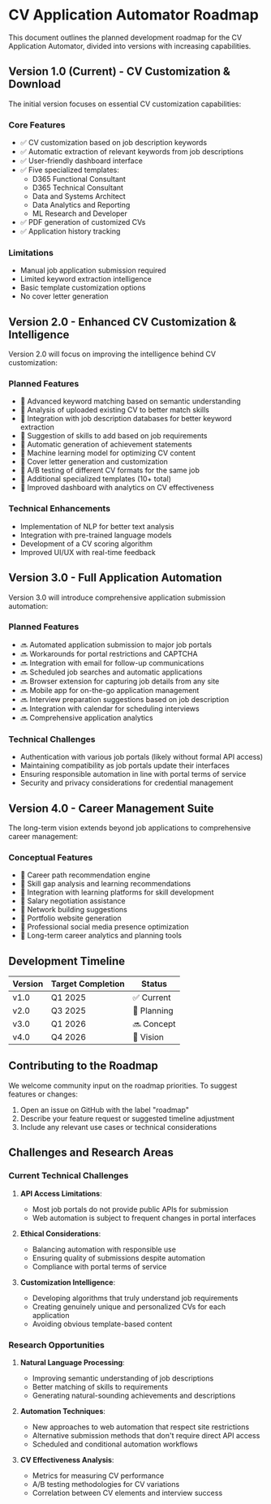 # CV Application Automator Roadmap

This document outlines the planned development roadmap for the CV Application Automator, divided into versions with increasing capabilities.

## Version 1.0 (Current) - CV Customization & Download

The initial version focuses on essential CV customization capabilities:

### Core Features
- ✅ CV customization based on job description keywords
- ✅ Automatic extraction of relevant keywords from job descriptions
- ✅ User-friendly dashboard interface
- ✅ Five specialized templates:
  - D365 Functional Consultant
  - D365 Technical Consultant
  - Data and Systems Architect
  - Data Analytics and Reporting
  - ML Research and Developer
- ✅ PDF generation of customized CVs
- ✅ Application history tracking

### Limitations
- Manual job application submission required
- Limited keyword extraction intelligence
- Basic template customization options
- No cover letter generation

## Version 2.0 - Enhanced CV Customization & Intelligence

Version 2.0 will focus on improving the intelligence behind CV customization:

### Planned Features
- 🔄 Advanced keyword matching based on semantic understanding
- 🔄 Analysis of uploaded existing CV to better match skills
- 🔄 Integration with job description databases for better keyword extraction
- 🔄 Suggestion of skills to add based on job requirements
- 🔄 Automatic generation of achievement statements
- 🔄 Machine learning model for optimizing CV content
- 🔄 Cover letter generation and customization
- 🔄 A/B testing of different CV formats for the same job
- 🔄 Additional specialized templates (10+ total)
- 🔄 Improved dashboard with analytics on CV effectiveness

### Technical Enhancements
- Implementation of NLP for better text analysis
- Integration with pre-trained language models
- Development of a CV scoring algorithm
- Improved UI/UX with real-time feedback

## Version 3.0 - Full Application Automation

Version 3.0 will introduce comprehensive application submission automation:

### Planned Features
- 🔜 Automated application submission to major job portals
- 🔜 Workarounds for portal restrictions and CAPTCHA
- 🔜 Integration with email for follow-up communications
- 🔜 Scheduled job searches and automatic applications
- 🔜 Browser extension for capturing job details from any site
- 🔜 Mobile app for on-the-go application management
- 🔜 Interview preparation suggestions based on job description
- 🔜 Integration with calendar for scheduling interviews
- 🔜 Comprehensive application analytics

### Technical Challenges
- Authentication with various job portals (likely without formal API access)
- Maintaining compatibility as job portals update their interfaces
- Ensuring responsible automation in line with portal terms of service
- Security and privacy considerations for credential management

## Version 4.0 - Career Management Suite

The long-term vision extends beyond job applications to comprehensive career management:

### Conceptual Features
- 🔮 Career path recommendation engine
- 🔮 Skill gap analysis and learning recommendations
- 🔮 Integration with learning platforms for skill development
- 🔮 Salary negotiation assistance
- 🔮 Network building suggestions
- 🔮 Portfolio website generation
- 🔮 Professional social media presence optimization
- 🔮 Long-term career analytics and planning tools

## Development Timeline

| Version | Target Completion | Status |
|---------|-------------------|--------|
| v1.0    | Q1 2025           | ✅ Current |
| v2.0    | Q3 2025           | 🔄 Planning |
| v3.0    | Q1 2026           | 🔜 Concept |
| v4.0    | Q4 2026           | 🔮 Vision |

## Contributing to the Roadmap

We welcome community input on the roadmap priorities. To suggest features or changes:

1. Open an issue on GitHub with the label "roadmap"
2. Describe your feature request or suggested timeline adjustment
3. Include any relevant use cases or technical considerations

## Challenges and Research Areas

### Current Technical Challenges

1. **API Access Limitations**:
   - Most job portals do not provide public APIs for submission
   - Web automation is subject to frequent changes in portal interfaces

2. **Ethical Considerations**:
   - Balancing automation with responsible use
   - Ensuring quality of submissions despite automation
   - Compliance with portal terms of service

3. **Customization Intelligence**:
   - Developing algorithms that truly understand job requirements
   - Creating genuinely unique and personalized CVs for each application
   - Avoiding obvious template-based content

### Research Opportunities

1. **Natural Language Processing**:
   - Improving semantic understanding of job descriptions
   - Better matching of skills to requirements
   - Generating natural-sounding achievements and descriptions

2. **Automation Techniques**:
   - New approaches to web automation that respect site restrictions
   - Alternative submission methods that don't require direct API access
   - Scheduled and conditional automation workflows

3. **CV Effectiveness Analysis**:
   - Metrics for measuring CV performance
   - A/B testing methodologies for CV variations
   - Correlation between CV elements and interview success
